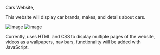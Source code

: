 Cars Website,

This website will display car brands, makes, and details about cars.

![image](https://user-images.githubusercontent.com/65458679/225822904-775903b8-52a3-47fe-98cc-cbbe2f56a058.png)
![image](https://user-images.githubusercontent.com/65458679/225822990-85150932-6a57-4772-a0c8-0ea7c3a017c5.png)

Currently, uses HTML and CSS to display multiple pages of the website, videos as a wallpapers, nav bars,
functionality will be added with JavaScript. 
